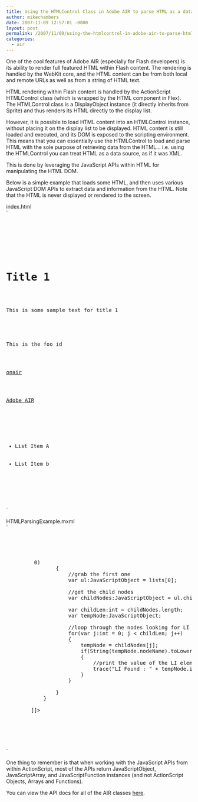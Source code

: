 ```yaml
---
title: Using the HTMLControl Class in Adobe AIR to parse HTML as a data source
author: mikechambers
date: 2007-11-09 12:57:01 -0800
layout: post
permalink: /2007/11/09/using-the-htmlcontrol-in-adobe-air-to-parse-html-as-a-data-source/
categories:
  - air
---
```



One of the cool features of Adobe AIR (especially for Flash developers) is its ability to render full featured HTML within Flash content. The rendering is handled by the WebKit core, and the HTML content can be from both local and remote URLs as well as from a string of HTML text. 

HTML rendering within Flash content is handled by the ActionScript HTMLControl class (which is wrapped by the HTML component in Flex). The HTMLControl class is a DisplayObject instance (it directly inherits from Sprite) and thus renders its HTML directly to the display list.

However, it is possible to load HTML content into an HTMLControl instance, without placing it on the display list to be displayed. HTML content is still loaded and executed, and its DOM is exposed to the scripting environment. This means that you can essentially use the HTMLControl to load and parse HTML with the sole purpose of retrieving data from the HTML... i.e. using the HTMLControl you can treat HTML as a data source, as if it was XML.  
<!--more-->

  
This is done by leveraging the JavaScript APIs within HTML for manipulating the HTML DOM. 

Below is a simple example that loads some HTML, and then uses various JavaScript DOM APIs to extract data and information from the HTML. Note that the HTML is never displayed or rendered to the screen.

index.html  
`
<pre><html>
<head>
	<title>Example HTML Page</title>
</head>
<body>
	<h1>Title 1</h1>
	<p>This is some sample text for title 1</p>

	<p id="foo">This is the foo id</p>
	<p><a href="http://onair.adobe.com">onair</a></p>
	<p><a href="http://www.adobe.com/go/air">Adobe AIR</a></p>

	<ul>
		<li>List Item A</li>
		<li>List Item b</li>
	</ul>

</body>
</pre>
<p>`

HTMLParsingExample.mxml  
`
<pre><?xml version="1.0" encoding="utf-8"?>
<mx:WindowedApplication xmlns:mx="http://www.adobe.com/2006/mxml" 
	
	layout="absolute">

	<mx:Script>
		<![CDATA[
			private var html:HTMLControl;
			private function onLoadAndParseClick():void
			{
				html = new HTMLControl();
				html.addEventListener(Event.COMPLETE, onHTMLLoadComplete);
				html.load(new URLRequest("app-resource:/index.html"));	
			}
			
			private function onHTMLLoadComplete(e:Event):void
			{
				//get a reference to the top level html document
				var document:JavaScriptObject = html.window.document;
			
				/********** find number of links in html page ************/
			
				//grab all of the links in the document
				var a:JavaScriptObject = document.links;
				
				//get the length
				var len:int = a.length;
				
				trace(len + " links in html page.");
				
				/*********** Find element by ID and get its value ***********/
				var foo:JavaScriptObject = document.getElementById("foo");
				trace(foo.innerText);
			
				/*********** Use the document DOM parsing API to parse out LI items **********/
			
				//get all of the UL items
				var lists:JavaScriptObject = document.getElementsByTagName("ul");
				
				//make sure we found some
				if(lists.length > 0)
				{
					//grab the first one
					var ul:JavaScriptObject = lists[0];
					
					//get the child nodes
					var childNodes:JavaScriptObject = ul.childNodes;
					
					var childLen:int = childNodes.length;
					var tempNode:JavaScriptObject;
					
					//loop through the nodes looking for LI elements
					for(var j:int = 0; j < childLen; j++)
					{
						tempNode = childNodes[j];
						if(String(tempNode.nodeName).toLowerCase() == "li")
						{
							//print the value of the LI element
							trace("LI Found : " + tempNode.innerHTML);
						}
					}						
					
				}	
			}
			
		]]>
	</mx:Script>
	
	<mx:Button label="Load and Parse" right="10" bottom="10" click="onLoadAndParseClick()"/>
	
</mx:WindowedApplication>
</pre>
<p>`

One thing to remember is that when working with the JavaScript APIs from within ActionScript, most of the APIs return JavaScriptObject, JavaScriptArray, and JavaScriptFunction instances (and not ActionScript Objects, Arrays and Functions).

You can view the API docs for all of the AIR classes [here][1].

 [1]: http://livedocs.adobe.com/labs/flex3/langref/index.html